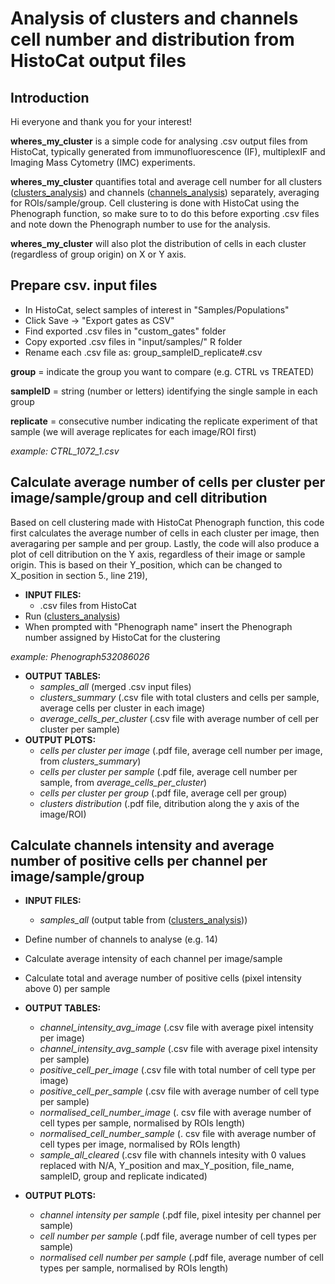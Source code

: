 # Analysis of clusters and channels cell number and distribution from HistoCat output files

## Introduction

Hi everyone and thank you for your interest!

**wheres_my_cluster** is a simple code for analysing .csv output files from HistoCat, typically generated from immunofluorescence (IF), multiplexIF and Imaging Mass Cytometry (IMC) experiments. 

**wheres_my_cluster** quantifies total and average cell number for all clusters ([clusters_analysis](https://github.com/AlessiaCaramello/wheres_my_cluster/blob/main/scripts/cluster_analysis.R)) and channels ([channels_analysis](link)) separately, averaging for ROIs/sample/group. Cell clustering is done with HistoCat using the Phenograph function, so make sure to to do this before exporting .csv files and note down the Phenograph number to use for the analysis. 

**wheres_my_cluster** will also plot the distribution of cells in each cluster (regardless of group origin) on X or Y axis.


## Prepare csv. input files

- In HistoCat, select samples of interest in "Samples/Populations"
- Click Save -> "Export gates as CSV"
- Find exported .csv files in "custom_gates" folder
- Copy  exported .csv files in "input/samples/" R folder
- Rename each .csv file as: group_sampleID_replicate#.csv

**group** = indicate the group you want to compare (e.g. CTRL vs TREATED)

**sampleID** = string (number or letters) identifying the single sample in each group

**replicate** = consecutive number indicating the replicate experiment of that sample (we will average replicates for each image/ROI first)  

*example: CTRL_1072_1.csv*

## Calculate average number of cells per cluster per image/sample/group and cell ditribution

Based on cell clustering made with HistoCat Phenograph function, this code first calculates the average number of cells in each cluster per image, then averagaring per sample and per group. Lastly, the code will also produce a plot of cell ditribution on the Y axis, regardless of their image or sample origin. This is based on their Y_position, which can be changed to X_position in section 5., line 219), 

- **INPUT FILES:** 
  - .csv files from HistoCat
- Run ([clusters_analysis](https://github.com/AlessiaCaramello/wheres_my_cluster/blob/main/scripts/cluster_analysis.R))
- When prompted with "Phenograph name" insert the Phenograph number assigned by HistoCat for the clustering 

*example: Phenograph532086026*
- **OUTPUT TABLES:** 
  - *samples_all* (merged .csv input files)
  - *clusters_summary* (.csv file with total clusters and cells per sample, average cells per cluster in each image)
  - *average_cells_per_cluster* (.csv file with average number of cell per cluster per sample)
- **OUTPUT PLOTS:** 
  - *cells per cluster per image* (.pdf file, average cell number per image, from *clusters_summary*)
  - *cells per cluster per sample* (.pdf file, average cell number per sample, from *average_cells_per_cluster*)
  - *cells per cluster per group* (.pdf file, average cell per group)
  - *clusters distribution* (.pdf file, ditribution along the y axis of the image/ROI)


## Calculate channels intensity and average number of positive cells per channel per image/sample/group

- **INPUT FILES:** 
  - *samples_all* (output table from ([clusters_analysis](https://github.com/AlessiaCaramello/wheres_my_cluster/blob/main/scripts/cluster_analysis.R)))

- Define number of channels to analyse (e.g. 14)
- Calculate average intensity of each channel per image/sample
- Calculate total and average number of positive cells (pixel intensity above 0) per sample

- **OUTPUT TABLES:** 
  - *channel_intensity_avg_image* (.csv file with average pixel intensity per image)
  - *channel_intensity_avg_sample* (.csv file with average pixel intensity per sample)
  - *positive_cell_per_image* (.csv file with total number of cell type per image)
  - *positive_cell_per_sample* (.csv file with average number of cell type per sample)
  - *normalised_cell_number_image* (. csv file with average number of cell types per sample, normalised by ROIs length)
  - *normalised_cell_number_sample* (. csv file with average number of cell types per image, normalised by ROIs length)
  - *sample_all_cleared* (.csv file with channels intesity with 0 values replaced with N/A, Y_position and max_Y_position, file_name, sampleID, group and replicate indicated)

- **OUTPUT PLOTS:** 
  - *channel intensity per sample* (.pdf file, pixel intesity per channel per sample)
  - *cell number per sample* (.pdf file, average number of cell types per sample)
  - *normalised cell number per sample* (.pdf file, average number of cell types per sample, normalised by ROIs length)

